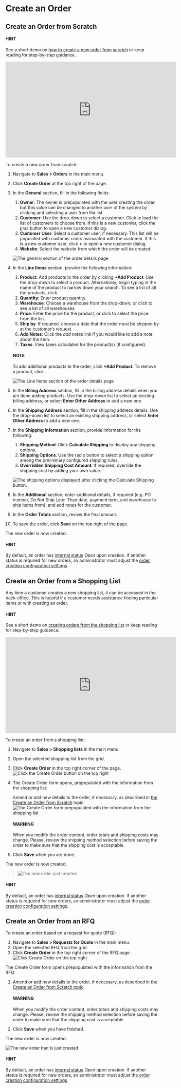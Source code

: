 # Create an Order

<!-- begin -->

## Create an Order from Scratch

#### HINT
See a short demo on <a href="https://academy.oroinc.com/media-library/create-new-order#play=ztwuz7NX1Y4" target="_blank">how to create a new order from scratch</a> or keep reading for step-by-step guidance.

<iframe width="560" height="315" src="https://www.youtube.com/embed/ztwuz7NX1Y4" frameborder="0" allowfullscreen></iframe>

To create a new order from scratch:

1. Navigate to **Sales > Orders** in the main menu.
2. Click **Create Order** at the top right of the page.
3. In the **General** section, fill in the following fields:
   1. **Owner**: The owner is prepopulated with the user creating the order, but this value can be changed to another user of the system by clicking <i class="fa fa-bars fa-lg" aria-hidden="true"></i> and selecting a user from the list.
   2. **Customer**: Use the drop-down to select a customer. Click <i class="fa fa-bars fa-lg" aria-hidden="true"></i> to load the list of customers to choose from.  If this is a new customer, click the plus button to open a new customer dialog.
   3. **Customer User**: Select a customer user, if necessary. This list will be populated with customer users associated with the customer. If this is a new customer user, click **+** to open a new customer dialog.
   4. **Website**: Select the website from which the order will be created.

   ![The general section of the order details page](user/img/sales/orders/orders_create_general.png)
4. In the **Line Items** section, provide the following information:
   1. **Product**: Add products to the order by clicking **+Add Product**. Use the drop-down to select a product. Alternatively, begin typing in the name of the product to narrow down your search. To see a list of all the products, click <i class="fa fa-bars fa-lg" aria-hidden="true"></i>.
   2. **Quantity**: Enter product quantity.
   3. **Warehouse**: Choose a warehouse from the drop-down, or click <i class="fa fa-bars fa-lg" aria-hidden="true"></i> to see a list of all warehouses.
   4. **Price**: Enter the price for the product, or click <i class="fa fa-bars fa-lg" aria-hidden="true"></i> to select the price from the list.
   5. **Ship by**: If required, choose a date that the order must be shipped by at the customer’s request.
   6. **Add Notes**: Click the *add notes* link if you would like to add a note about the item.
   7. **Taxes**: View taxes calculated for the product(s) (if configured).

   #### NOTE
   To add additional products to the order, click **+Add Product**. To remove a product, click <i class="fa fa-times fa-lg" aria-hidden="true"></i>.

   ![The Line Items section of the order details page](user/img/sales/orders/orders_create_lineitems.png)
5. In the **Billing Address** section, fill in the billing address details when you are done adding products. Use the drop-down list to select an existing billing address, or select **Enter Other Address** to add a new one.
6. In the **Shipping Address** section, fill in the shipping address details. Use the drop-down list to select an existing shipping address, or select **Enter Other Address** to add a new one.
7. In the **Shipping Information** section, provide information for the following:
   1. **Shipping Method**: Click **Calculate Shipping** to display any shipping options.
   2. **Shipping Options**:  Use the radio button to select a shipping option among the preliminary configured shipping rules.
   3. **Overridden Shipping Cost Amount**: If required, override the shipping cost by adding your own value.

   ![The shipping options displayed after clicking the Calculate Shipping button.](user/img/sales/orders/orders_create_shippinginfo2.png)
8. In the **Additional** section, enter additional details, if required (e.g. PO number, Do Not Ship Later Than date, payment term, and warehouse to ship items from), and add notes for the customer.
9. In the **Order Totals** section, review the final amount.
10. To save the order, click **Save** on the top right of the page.

The new order is now created.

#### HINT
By default, an order has [internal status](statuses.md#doc-orders-statuses-internal) *Open* upon creation. If another status is required for new orders, an administrator must adjust the [order creation configuration settings](../../system/configuration/commerce/orders/global-order-automation.md#configuration-commerce-orders).

<!-- finish -->
<!-- begin -->

## Create an Order from a Shopping List

Any time a customer creates a new shopping list, it can be accessed in the back-office.  This is helpful if a customer needs assistance finding particular items or with creating an order.

#### HINT
See a short demo on <a href="https://academy.oroinc.com/media-library/create-order-shopping-list#play=w7NXMifQZnI" target="_blank">creating orders from the shopping list</a> or keep reading for step-by-step guidance.

<iframe width="560" height="315" src="https://www.youtube.com/embed/w7NXMifQZnI" frameborder="0" allowfullscreen></iframe>

To create an order from a shopping list:

1. Navigate to **Sales > Shopping lists** in the main menu.
2. Open the selected shopping list from the grid.
3. Click **Create Order** in the top right corner of the page.
   ![Click the Create Order button on the top right](user/img/sales/orders/CreateOrderFormSL.png)
4. The Create Order form opens, prepopulated with the information from the shopping list:

   Amend or add new details to the order, if necessary, as described in [the Create an Order from Scratch](#user-guide-sales-orders-create) topic.
   ![The Create Order form prepopulated with the information from the shopping list](user/img/sales/orders/orders_create_fromshoppinglist1.png)

   #### WARNING
   When you modify the order content, order totals and shipping costs may change. Please, review the shipping method selection before saving the order to make sure that the shipping cost is acceptable.
5. Click **Save** when you are done.

The new order is now created.

> ![The new order just created](user/img/sales/orders/orders_create_fromshoppinglist2.png)

#### HINT
By default, an order has [internal status](statuses.md#doc-orders-statuses-internal) *Open* upon creation. If another status is required for new orders, an administrator must adjust the [order creation configuration settings](../../system/configuration/commerce/orders/global-order-automation.md#configuration-commerce-orders).

<!-- finish -->
<!-- begin -->

## Create an Order from an RFQ

To create an order based on a request for quote (RFQ):

1. Navigate to **Sales > Requests for Quote** in the main menu.
2. Open the selected RFQ from the grid.
3. Click **Create Order** in the top right corner of the RFQ page.
   ![Click Create Order on the top right](user/img/sales/orders/CreateOrderFromRFQ.png)

The Create Order form opens prepopulated with the information from the RFQ:

1. Amend or add new details to the order, if necessary, as described in [the Create an Order from Scratch topic](#user-guide-sales-orders-create).

   #### WARNING
   When you modify the order content, order totals and shipping costs may change. Please, review the shipping method selection before saving the order to make sure that the shipping cost is acceptable.
2. Click **Save** when you have finished.

The new order is now created.

![The new order that is just created](user/img/sales/orders/orders_create_fromrfq2.png)

#### HINT
By default, an order has [internal status](statuses.md#doc-orders-statuses-internal) *Open* upon creation. If another status is required for new orders, an administrator must adjust the [order creation configuration settings](../../system/configuration/commerce/orders/global-order-automation.md#configuration-commerce-orders).

<!-- finish -->
<!-- fa-bars = fa-navicon -->
<!-- Ic Tiles is used as Set As Default in saved views, and as tiles in display layout options -->
<!-- IcPencil refers to Rename in Commerce and Inline Editing in CRM -->
<!-- Check mark in the square. -->
<!-- SortDesc is also used as drop-down arrow -->
